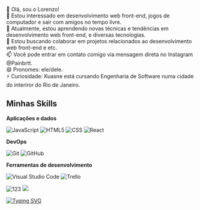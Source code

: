👋 Olá, sou o Lorenzo!<br>
👀 Estou interessado em desenvolvimento web front-end, jogos de computador e sair com amigos no tempo livre.<br>
🌱 Atualmente, estou aprendendo novas técnicas e tendências em desenvolvimento web front-end, e diversas tecnologias.<br>
💞️ Estou buscando colaborar em projetos relacionados ao desenvolvimento web front-end e etc.<br>
📫 Você pode entrar em contato comigo via mensagem direta no Instagram @Painbrtt.<br>
😄 Pronomes: ele/dele.<br>
⚡ Curiosidade: Kuasne está cursando Engenharia de Software numa cidade do interiror do Rio de Janeiro.<br>

## Minhas Skills

**Aplicações e dados**

![JavaScript](https://img.shields.io/badge/-JavaScript-333333?style=flat&logo=javascript)
![HTML5](https://img.shields.io/badge/-HTML5-333333?style=flat&logo=HTML5)
![CSS](https://img.shields.io/badge/-CSS-333333?style=flat&logo=CSS3&logoColor=1572B6)
![React](https://img.shields.io/badge/-React-333333?style=flat&logo=react)

**DevOps**

![Git](https://img.shields.io/badge/-Git-333333?style=flat&logo=git)
![GitHub](https://img.shields.io/badge/-GitHub-333333?style=flat&logo=github)

**Ferramentas de desenvolvimento**

![Visual Studio Code](https://img.shields.io/badge/-Visual%20Studio%20Code-333333?style=flat&logo=visual-studio-code&logoColor=007ACC)
![Trello](https://img.shields.io/badge/-Trello-333333?style=flat&logo=trello&logoColor=007ACC)


![123](https://github.com/Kuasne/Kuasne/assets/159201536/bc52b817-b2c1-4e41-81af-93c7fcc6c4bc)
<a href= "https://dev.to/ari_hacks"><img src="https://img.icons8.com/windows/32/000000/dev.png"/></a>




<a href="https://git.io/typing-svg"><img src="https://readme-typing-svg.demolab.com?font=Fira+Code&weight=500&pause=20&color=F71616&width=500&lines=Follow+me" alt="Typing SVG" /></a>

<!---
Kuasne/Kuasne is a ✨ special ✨ repository because its `README.md` (this file) appears on your GitHub profile.
You can click the Preview link to take a look at your changes.
--->
